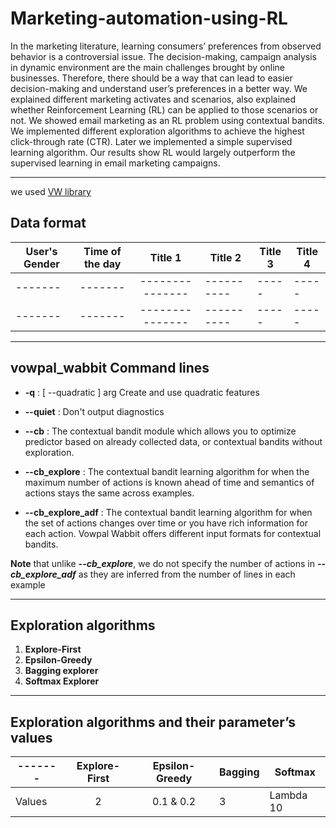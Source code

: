 # Marketing-automation-using-RL

In the marketing literature, learning consumers’ preferences from observed behavior is a controversial issue. The decision-making, campaign analysis in dynamic environment are the main challenges brought by online businesses. Therefore, there should be a way that can lead to easier decision-making and understand user’s preferences in a better way. We explained different marketing activates and scenarios, also explained whether Reinforcement Learning (RL) can be applied to those scenarios or not. We showed email marketing as an RL problem using contextual bandits. We implemented different exploration algorithms to achieve the highest click-through rate (CTR). Later we implemented a simple supervised learning algorithm. Our results show RL would largely outperform the supervised learning in email marketing campaigns. 

***
we used [VW library](https://vowpalwabbit.org/tutorials/contextual_bandit)


## Data format

| User's Gender | Time of the day  | Title 1 | Title 2 | Title 3 | Title 4 |
| ------- |:-------:|:---------------:| ----------|----- |----- |
| ------- | ------- | --------------- | ----------|----- |----- |
| ------- | ------- | --------------- | ----------|----- |----- |


***

## vowpal_wabbit Command lines

- **-q** :  [ --quadratic ] arg   Create and use quadratic features
- **--quiet** : Don't output diagnostics
- **--cb** : The contextual bandit module which allows you to optimize predictor based on already collected data, or contextual bandits without exploration.

- **--cb_explore** : The contextual bandit learning algorithm for when the maximum number of actions is known ahead of time and semantics of actions stays the same across examples.

- **--cb_explore_adf** : The contextual bandit learning algorithm for when the set of actions changes over time or you have rich information for each action. Vowpal Wabbit offers different input formats for contextual bandits.

**Note** that unlike ***--cb_explore***, we do not specify the number of actions in ***--cb_explore_adf*** as they are inferred from the number of lines in each example


***

## Exploration algorithms
1. **Explore-First**
2. **Epsilon-Greedy**
3. **Bagging explorer**
4. **Softmax Explorer**

***
## Exploration algorithms and their parameter’s values

| ------- | Explore-First | Epsilon-Greedy | Bagging | Softmax |
| ------- |:-------:|:---------------:| ----------|----- |
| Values | 2 | 0.1 & 0.2 | 3 | Lambda 10 |
